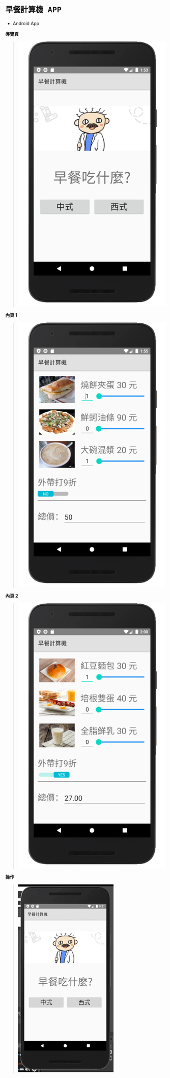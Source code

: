 # ` 早餐計算機 APP ` 

* Android App 

**導覽頁**
> ![guide.png](guide.png)

**內頁 1**
> ![page1.png](page1.png)

**內頁 2**
> ![page2.png](page2.png)

**操作**
> ![operator.gif](operator.gif)

<div style="page-break-after: always"></div>
